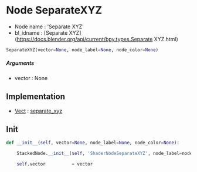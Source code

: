 # Node SeparateXYZ

- Node name : 'Separate XYZ'
- bl_idname : [Separate XYZ](https://docs.blender.org/api/current/bpy.types.Separate XYZ.html)


``` python
SeparateXYZ(vector=None, node_label=None, node_color=None)
```
##### Arguments

- vector : None

## Implementation

- [Vect](/docs/GeoNodes/Vect.md) : [separate_xyz](/docs/GeoNodes/Vect.md#separate_xyz)

## Init

``` python
def __init__(self, vector=None, node_label=None, node_color=None):

    StackedNode.__init__(self, 'ShaderNodeSeparateXYZ', node_label=node_label, node_color=node_color)

    self.vector          = vector
```
